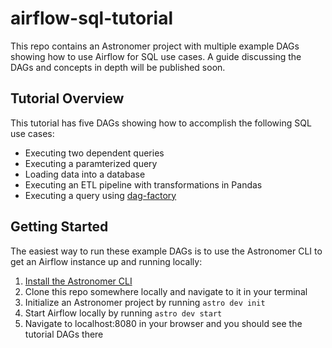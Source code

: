 # airflow-sql-tutorial
This repo contains an Astronomer project with multiple example DAGs showing how to use Airflow for SQL use cases. A guide discussing the DAGs and concepts in depth will be published soon.

## Tutorial Overview
This tutorial has five DAGs showing how to accomplish the following SQL use cases:

 - Executing two dependent queries
 - Executing a paramterized query
 - Loading data into a database
 - Executing an ETL pipeline with transformations in Pandas
 - Executing a query using [dag-factory](https://github.com/ajbosco/dag-factory)


## Getting Started
The easiest way to run these example DAGs is to use the Astronomer CLI to get an Airflow instance up and running locally:

 1. [Install the Astronomer CLI](https://www.astronomer.io/docs/cloud/stable/develop/cli-quickstart)
 2. Clone this repo somewhere locally and navigate to it in your terminal
 3. Initialize an Astronomer project by running `astro dev init`
 4. Start Airflow locally by running `astro dev start`
 5. Navigate to localhost:8080 in your browser and you should see the tutorial DAGs there

